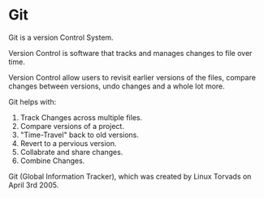 # Git

Git is a version Control System.

Version Control is software that tracks and manages changes to file over time.

Version Control allow users to revisit earlier versions of the files, compare changes between versions, undo changes and a whole lot more.

Git helps with:

1. Track Changes across multiple files.
2. Compare versions of a project.
3. "Time-Travel" back to old versions.
4. Revert to a pervious version.
5. Collabrate and share changes.
6. Combine Changes.


Git (Global Information Tracker), which was created by Linux Torvads on April 3rd 2005.

